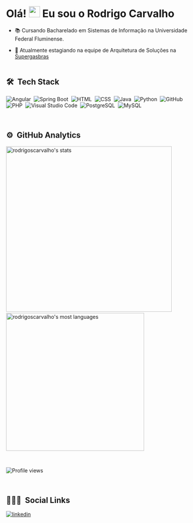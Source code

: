 <h1 align="left">Olá! <img src="https://raw.githubusercontent.com/kaueMarques/kaueMarques/master/hi.gif" width="30px"> Eu sou o Rodrigo Carvalho</h1>



- 📚 Cursando Bacharelado em Sistemas de Informação na Universidade Federal Fluminense.

- 💼 Atualmente estagiando na equipe de Arquitetura de Soluções na [Supergasbras](https://www.linkedin.com/company/supergasbras)
<br><br>

## 🛠 &nbsp;Tech Stack

![Angular](https://img.shields.io/badge/-Angular-05122A?style=flat&logo=angular)&nbsp;
![Spring Boot](https://img.shields.io/badge/-Spring-05122A?style=flat&logo=spring)&nbsp;
![HTML](https://img.shields.io/badge/-HTML-05122A?style=flat&logo=HTML5)&nbsp;
![CSS](https://img.shields.io/badge/-CSS-05122A?style=flat&logo=CSS3&logoColor=1572B6)&nbsp;
![Java](https://img.shields.io/badge/-Java-05122A?style=flat&logo=java)&nbsp;
![Python](https://img.shields.io/badge/-Python-05122A?style=flat&logo=python)&nbsp;
![GitHub](https://img.shields.io/badge/-GitHub-05122A?style=flat&logo=github)&nbsp;
![PHP](https://img.shields.io/badge/-PHP-05122A?style=flat&logo=php)&nbsp;
![Visual Studio Code](https://img.shields.io/badge/-Visual%20Studio%20Code-05122A?style=flat&logo=visual-studio-code&logoColor=007ACC)&nbsp;
![PostgreSQL](https://img.shields.io/badge/-PostgreSQL-05122A?style=flat&logo=postgresql)&nbsp;
![MySQL](https://img.shields.io/badge/-MySQL-05122A?style=flat&logo=mysql)&nbsp;

<br>

## ⚙️ &nbsp;GitHub Analytics

<p align="left">
<img width="450em" src="https://github-readme-stats.vercel.app/api?username=rodrigoscarvalho&show_icons=true&theme=vision-friendly-dark" alt="rodrigoscarvalho's stats"/>  &nbsp
<img width="375em" src="https://github-readme-stats.vercel.app/api/top-langs/?username=rodrigoscarvalho&layout=compact&theme=vision-friendly-dark" alt="rodrigoscarvalho's most languages"/>
</p>
<br>
<p align="left"> <img src="https://komarev.com/ghpvc/?username=rodrigoscarvalho&color=red" alt="Profile views" /> </p>
<br>

## 👨🏽‍🦲 &nbsp;Social Links

<a href="https://www.linkedin.com/in/rodriigo-carvalho" target="_blank">
  <img align="center" src="https://img.shields.io/badge/-Rodrigo_Carvalho-05122A?style=flat&logo=linkedin" alt="linkedin"/>
</a>
</p>


<!--
**RodrigoSCarvalho/RodrigoSCarvalho** is a ✨ _special_ ✨ repository because its `README.md` (this file) appears on your GitHub profile.

Here are some ideas to get you started:

- 🔭 I’m currently working on ...
- 🌱 I’m currently learning ...
- 👯 I’m looking to collaborate on ...
- 🤔 I’m looking for help with ...
- 💬 Ask me about ...
- 📫 How to reach me: ...
- 😄 Pronouns: ...
- ⚡ Fun fact: ...
-->
